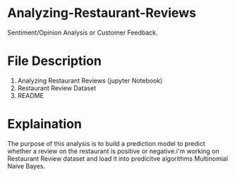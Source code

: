 # Analyzing-Restaurant-Reviews
Sentiment/Opinion Analysis or Customer Feedback.

# File Description
  1. Analyzing Restaurant Reviews (jupyter Notebook)
  2. Restaurant Review Dataset
  3. README 
  
# Explaination 
  The purpose of this analysis is to build a prediction model to predict whether a review on the restaurant is positive or negative.i'm working on Restaurant Review dataset and 
  load it into predicitve algorithms Multinomial Naive Bayes.

